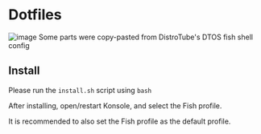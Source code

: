 # Dotfiles
![image](https://user-images.githubusercontent.com/50550545/173220121-c973f4c4-8f69-4ddd-a2b9-3a8bac00585e.png)
Some parts were copy-pasted from DistroTube's DTOS fish shell config

## Install

Please run the `install.sh` script using `bash`

After installing, open/restart Konsole, and select the Fish profile.


It is recommended to also set the Fish profile as the default profile.